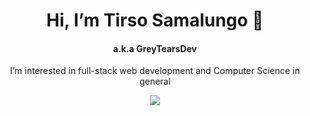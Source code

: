 <h1 align="center">Hi, I’m Tirso Samalungo 👋</h1>
<h4 align="center">a.k.a GreyTearsDev</h4>


<p align="center">I’m interested in full-stack web development and Computer Science in general</p>

<p align="center">
  <a href="https://skillicons.dev">
    <img src="https://skillicons.dev/icons?i=css,html,javascript,react,nodejs,express,mongodb,git,redux,vitest,webpack,jest,sass&perline=6" />
  </a>
</p>



